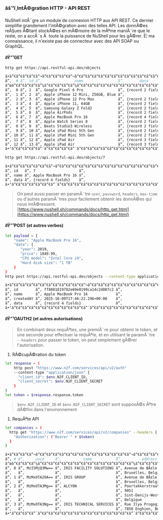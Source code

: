 ﻿### âš™ï¸IntÃ©gration HTTP - API REST

NuShell intÃ¨gre un module de connexion HTTP aux API REST. Ce dernier simplifie grandement l'intÃ©gration avec des telles API. Les donnÃ©es reÃ§ues Ã©tant stockÃ©es en mÃ©moire de la mÃªme maniÃ¨re que le reste, on a accÃ¨s Ã  toute la puissance de NuShell pour les gÃ©rer. È¦ ma connaissance, il n'existe pas de connecteur avec des API SOAP ou GraphQL.

#### ðŸ”¹GET

```sh
http get https://api.restful-api.dev/objects
```

```sh
â•­â”€â”€â”€â”€â”¬â”€â”€â”€â”€â”¬â”€â”€â”€â”€â”€â”€â”€â”€â”€â”€â”€â”€â”€â”€â”€â”€â”€â”€â”€â”€â”€â”€â”€â”€â”€â”€â”€â”€â”€â”€â”€â”€â”€â”€â”€â”¬â”€â”€â”€â”€â”€â”€â”€â”€â”€â”€â”€â”€â”€â”€â”€â”€â”€â”€â”€â•®
â”‚  # â”‚ id â”‚               name                â”‚       data        â”‚
â”œâ”€â”€â”€â”€â”¼â”€â”€â”€â”€â”¼â”€â”€â”€â”€â”€â”€â”€â”€â”€â”€â”€â”€â”€â”€â”€â”€â”€â”€â”€â”€â”€â”€â”€â”€â”€â”€â”€â”€â”€â”€â”€â”€â”€â”€â”€â”¼â”€â”€â”€â”€â”€â”€â”€â”€â”€â”€â”€â”€â”€â”€â”€â”€â”€â”€â”€â”¤
â”‚  0 â”‚ 1  â”‚ Google Pixel 6 Pro                â”‚ {record 2 fields} â”‚
â”‚  1 â”‚ 2  â”‚ Apple iPhone 12 Mini, 256GB, Blue â”‚                   â”‚
â”‚  2 â”‚ 3  â”‚ Apple iPhone 12 Pro Max           â”‚ {record 2 fields} â”‚
â”‚  3 â”‚ 4  â”‚ Apple iPhone 11, 64GB             â”‚ {record 2 fields} â”‚
â”‚  4 â”‚ 5  â”‚ Samsung Galaxy Z Fold2            â”‚ {record 2 fields} â”‚
â”‚  5 â”‚ 6  â”‚ Apple AirPods                     â”‚ {record 2 fields} â”‚
â”‚  6 â”‚ 7  â”‚ Apple MacBook Pro 16              â”‚ {record 4 fields} â”‚
â”‚  7 â”‚ 8  â”‚ Apple Watch Series 8              â”‚ {record 2 fields} â”‚
â”‚  8 â”‚ 9  â”‚ Beats Studio3 Wireless            â”‚ {record 2 fields} â”‚
â”‚  9 â”‚ 10 â”‚ Apple iPad Mini 5th Gen           â”‚ {record 2 fields} â”‚
â”‚ 10 â”‚ 11 â”‚ Apple iPad Mini 5th Gen           â”‚ {record 2 fields} â”‚
â”‚ 11 â”‚ 12 â”‚ Apple iPad Air                    â”‚ {record 3 fields} â”‚
â”‚ 12 â”‚ 13 â”‚ Apple iPad Air                    â”‚ {record 3 fields} â”‚
â•°â”€â”€â”€â”€â”´â”€â”€â”€â”€â”´â”€â”€â”€â”€â”€â”€â”€â”€â”€â”€â”€â”€â”€â”€â”€â”€â”€â”€â”€â”€â”€â”€â”€â”€â”€â”€â”€â”€â”€â”€â”€â”€â”€â”€â”€â”´â”€â”€â”€â”€â”€â”€â”€â”€â”€â”€â”€â”€â”€â”€â”€â”€â”€â”€â”€â•¯
```

```sh
http get https://api.restful-api.dev/objects/7
```

```sh
â•­â”€â”€â”€â”€â”€â”€â”¬â”€â”€â”€â”€â”€â”€â”€â”€â”€â”€â”€â”€â”€â”€â”€â”€â”€â”€â”€â”€â”€â”€â•®
â”‚ id   â”‚ 7                    â”‚
â”‚ name â”‚ Apple MacBook Pro 16 â”‚
â”‚ data â”‚ {record 4 fields}    â”‚
â•°â”€â”€â”€â”€â”€â”€â”´â”€â”€â”€â”€â”€â”€â”€â”€â”€â”€â”€â”€â”€â”€â”€â”€â”€â”€â”€â”€â”€â”€â•¯
```

> On peut aussi passer en paramÃ¨tre ``user``, ``password``, ``headers``, ``max-time`` ou d'autres paramÃ¨tres pour facilement obtenir les donnÃ©es qui nous intÃ©ressent.
> [https://www.nushell.sh/commands/docs/http_get.html](https://www.nushell.sh/commands/docs/http_get.html)

#### ðŸ”¹POST (et autres verbes)

```sh
let payload = {
    "name": "Apple MacBook Pro 16",
    "data": {
       "year": 2019,
       "price": 1849.99,
       "CPU model": "Intel Core i9",
       "Hard disk size": "1 TB"
    }
}
http post https://api.restful-api.dev/objects --content-type application/json $payload
```

```sh
â•­â”€â”€â”€â”€â”€â”€â”€â”€â”€â”€â”€â”¬â”€â”€â”€â”€â”€â”€â”€â”€â”€â”€â”€â”€â”€â”€â”€â”€â”€â”€â”€â”€â”€â”€â”€â”€â”€â”€â”€â”€â”€â”€â”€â”€â”€â”€â•®
â”‚ id        â”‚ ff8081819782e69e0199ca14c2d807c2 â”‚
â”‚ name      â”‚ Apple MacBook Pro 16             â”‚
â”‚ createdAt â”‚ 2025-10-09T17:46:22.296+00:00    â”‚
â”‚ data      â”‚ {record 4 fields}                â”‚
â•°â”€â”€â”€â”€â”€â”€â”€â”€â”€â”€â”€â”´â”€â”€â”€â”€â”€â”€â”€â”€â”€â”€â”€â”€â”€â”€â”€â”€â”€â”€â”€â”€â”€â”€â”€â”€â”€â”€â”€â”€â”€â”€â”€â”€â”€â”€â•¯
```

#### ðŸ”¹OAUTH2 (et autres autorisations)

> En combinant deux requÃªtes, une premiÃ¨re pour obtenir le token, et une seconde pour effectuer la requÃªte, et en utilisant le paramÃ¨tre ``--headers`` pour passer le token, on peut simplement gÃ©rer l'autorisation.

1. RÃ©cupÃ©ration du token

```sh
let response = (
    http post "https://www.n2f.com/services/api/v2/auth"
    --content-type "application/json" {
      "client_id": $env.N2F_CLIENT_ID,
      "client_secret": $env.N2F_CLIENT_SECRET
    }
)
let token = $response.response.token
```

> ``$env.N2F_CLIENT_ID`` et ``$env.N2F_CLIENT_SECRET`` sont supposÃ©s Ãªtre dÃ©fini dans l'environnement

1. RequÃªte API

```sh
let companies = (
  http get "https://www.n2f.com/services/api/v2/companies" --headers {
    "Authorization": ("Bearer " + $token)
  }
)
```

```sh
â•­â”€â”€â”€â”¬â”€â”€â”€â”€â”€â”€â”€â”€â”€â”€â”€â”€â”€â”€â”¬â”€â”€â”€â”€â”€â”€â”€â”€â”€â”€â”€â”€â”€â”€â”€â”€â”€â”€â”€â”€â”€â”€â”€â”€â”€â”¬â”€â”€â”€â”€â”€â”€â”€â”€â”€â”€â”€â”€â”€â”€â”€â”€â”€â”€â”€â”€â”€â”€â”€â”€â”€â”¬â”€â”€â”€â”€â”€â•®
â”‚ # â”‚     uuid     â”‚          name           â”‚         address         â”‚ ... â”‚
â”œâ”€â”€â”€â”¼â”€â”€â”€â”€â”€â”€â”€â”€â”€â”€â”€â”€â”€â”€â”¼â”€â”€â”€â”€â”€â”€â”€â”€â”€â”€â”€â”€â”€â”€â”€â”€â”€â”€â”€â”€â”€â”€â”€â”€â”€â”¼â”€â”€â”€â”€â”€â”€â”€â”€â”€â”€â”€â”€â”€â”€â”€â”€â”€â”€â”€â”€â”€â”€â”€â”€â”€â”¼â”€â”€â”€â”€â”€â”¤
â”‚ 0 â”‚ MzI5MjQ3Mw== â”‚ IRIS FACILITY SOLUTIONS â”‚ Avenue de BÃ¢le 5, 1140  â”‚ ... â”‚
â”‚   â”‚              â”‚                         â”‚ Bruxelles, Belgique     â”‚     â”‚
â”‚ 1 â”‚ MzMxOTA2OA== â”‚ IRIS GROUP              â”‚ Avenue de BÃ¢le 5, 1140  â”‚ ... â”‚
â”‚   â”‚              â”‚                         â”‚ Bruxelles, Belgique     â”‚     â”‚
â”‚ 2 â”‚ MzMxOTA3Mg== â”‚ ALCYON                  â”‚ Poortakkerstraat 41D,   â”‚ ... â”‚
â”‚   â”‚              â”‚                         â”‚ 9051                    â”‚     â”‚
â”‚   â”‚              â”‚                         â”‚ Sint-Denijs-Westrem,    â”‚     â”‚
â”‚   â”‚              â”‚                         â”‚ Belgique                â”‚     â”‚
â”‚ 3 â”‚ MzMxOTA3Ng== â”‚ IRIS TECHNICAL SERVICES â”‚ Rue Ilya Progogine 2,   â”‚ ... â”‚
â”‚   â”‚              â”‚                         â”‚ 7850 Enghien, Belgique  â”‚     â”‚
â•°â”€â”€â”€â”´â”€â”€â”€â”€â”€â”€â”€â”€â”€â”€â”€â”€â”€â”€â”´â”€â”€â”€â”€â”€â”€â”€â”€â”€â”€â”€â”€â”€â”€â”€â”€â”€â”€â”€â”€â”€â”€â”€â”€â”€â”´â”€â”€â”€â”€â”€â”€â”€â”€â”€â”€â”€â”€â”€â”€â”€â”€â”€â”€â”€â”€â”€â”€â”€â”€â”€â”´â”€â”€â”€â”€â”€â•¯
```
